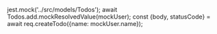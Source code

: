 jest.mock('../src/models/Todos');
await Todos.add.mockResolvedValue(mockUser);
const {body, statusCode} = await req.createTodo({name: mockUser.name});